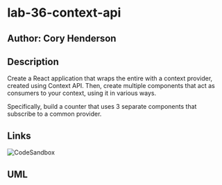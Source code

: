 # lab-36-context-api
## Author: Cory Henderson

## Description
Create a React application that wraps the entire <App/> with a context provider, created using Context API. Then, create multiple components that act as consumers to your context, using it in various ways.

Specifically, build a counter that uses 3 separate components that subscribe to a common provider.

## Links
![CodeSandbox](https://codesandbox.io/embed/lrvr83vpwm?fontsize=14)

## UML
